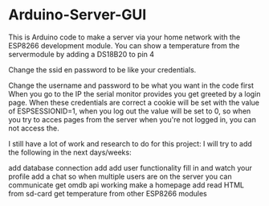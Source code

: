 # Arduino-Server-GUI
This is Arduino code to make a server via your home network with the ESP8266 development module.
You can show a temperature from the servermodule by adding a DS18B20 to pin 4

Change the ssid en password to be like your credentials.

Change the username and password to be what you want in the code first
When you go to the IP the serial monitor provides you get greeted by a login page.
When these credentials are correct a cookie will be set with the value of ESPSESSIONID=1, 
when you log out the value will be set to 0, so when you try to acces pages from the server when you're not logged in, 
you can not access the. 

I still have a lot of work and research to do for this project:
I will try to add the following in the next days/weeks:

add database connection
add add user functionality
fill in and watch your profile
add a chat so when multiple users are on the server you can communicate
get omdb api working
make a homepage
add read HTML from sd-card
get temperature from other ESP8266 modules 


